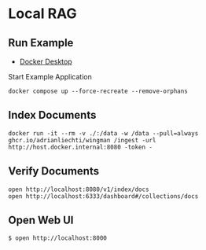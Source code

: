 # Local RAG

## Run Example
- [Docker Desktop](https://www.docker.com/products/docker-desktop/)

Start Example Application

```shell
docker compose up --force-recreate --remove-orphans
```

## Index Documents

```shell
docker run -it --rm -v ./:/data -w /data --pull=always ghcr.io/adrianliechti/wingman /ingest -url http://host.docker.internal:8080 -token -
```

## Verify Documents

```
open http://localhost:8080/v1/index/docs
open http://localhost:6333/dashboard#/collections/docs
```

## Open Web UI

```shell
$ open http://localhost:8000
```
